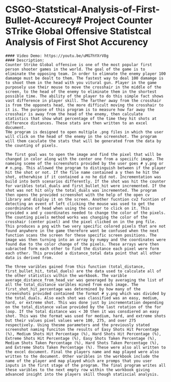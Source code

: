 # CSGO-Statstical-Analysis-of-First-Bullet-Accurecy# Project Counter STrike Global Offensive Statistcal Analysis of First Shot Accurency
    #### Video Demo: https://youtu.be/uMG7hYXrV8g
    #### Description:
    Counter Strike Global offensive is one of the most popular first person shooter games in the world. The goal of the game is to eliminate the opposing team. In order to elimnate the enemy player 100 damamge must be dealt to them. The fastest way to deal 100 damamge is to shoot them in the head with you vitural gun. Player in the game purposely use their mouse to move the crosshair in the middle of the screen, to the head of the enemy to eliminate them in the shortest possible time. The ability of the player to do this simple fact shows vast difference in player skill. The farther away from the crosshair is from the opponets head, the more difficult moving the crosshair to it is. The purpose of this program is to measure how far away the crosshair is away from the head of the enemy, then calculate statistics that show what percentage of the time they hit shots at difference distances. These stats are then written to an excel document.
    THe program is designed to open multiple .png files in which the user will click on the head of the enemy in the screenshot. The program will them caculate the stats that will be generated from the data by the counting of pixels.

    The first goal was to open the image and find the pixel that will be changed in color along with the center one from a speciifc image. The nameing sceme of the screenshots provided by the user goes # y.png or # n.png. This allowed the program to distinguish between if the player hit the shot or not. If the file name contained a y then he hit the shot, otherwhise if it contained a no he did not. Incrementation was build into both scenarios differently. If the shot was hit the counter for varibles total_duals and first_bullet_hit were incremented. If the shot was not hit only the total_duals was incremented. The program then opens the provided screenshot with the help of the open cv library and display it on the screen. Another fucntion cv2 fucntion of detecting an event of left clicking the mouse was used to get the coordninates of head when using the cursor to click on it. This provided x and y coordinates needed to change the color of the pixels. The counting pixels method works was changing the color of the crosshair (center pixel) and the pixel clicked on in the png file. This produces a png with two very specific colored pixels that are not found anywhere in the game therefore wont be confused when the next function scans the screen for these specific screen positions. The image was then turning into an array by numpy and the coordinates were found due to the color change of the pixels. These arrays were then subracted form each other to find the distance each pixel were form each other. This provided a distance_total data point that all other data is derived from.

    The three varibles gained from this function (total_distance, first_bullet_hit, total_duels) are the data used to calculate all of the other statistics within the workbook. The varible average_distance_from_head_var was generaged by averaging the list of all the total_distance varibles mined from each image. The first_shot_hit_percentage was determined by how many of the screenshots provided contained the format # y.png which was divided by the total_duals. Also each shot was classified was an easy, medium, hard, or extreme shot. This was done just by incrementation depending on the total_distance value provided by the last rotation of the for loop. If the total distance was < 30 then it was consdiered an easy shot. This was the format was used for medium, hard, and extreme shots but their values pixel values were 100, 275, and over 275 respectively. Using thesme parameters and the previously stated screenshot naming funciton the results of Easy Shots Hit Percentage (%), Medium Shots Hit Percentage (%), Hard Shots Hit Percentage (%), Extreme Shots Hit Percentage (%), Easy Shots Taken Percentage (%), Medium Shots Taken Percentage (%), Hard Shots Taken Percentage (%), and Extreme Shots Taken Percentage (%). These were also all written to the excel document. Final the players name and map played were also written to the document. Other varibles in the workbook include the name of the player and map played which are promps that you user inputs in the first stage of the program. The final program writes all these varibles to the next empty row within the workbook giving advanced insight into the players skill though statiscial analysis.
